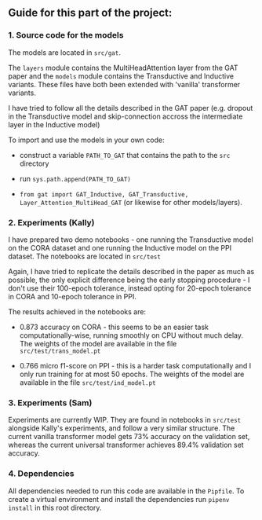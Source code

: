 ## Guide for this part of the project: 

### 1. Source code for the models

The models are located in `src/gat`.

The `layers` module contains the MultiHeadAttention layer from the GAT paper and the `models` module contains the Transductive and Inductive variants. 
These files have both been extended with 'vanilla' transformer variants.

I have tried to follow all the details described in the GAT paper (e.g. dropout in the Transductive model and skip-connection accross the intermediate layer in the Inductive model)

To import and use the models in your own code:

- construct a variable `PATH_TO_GAT` that contains the path to the `src` directory

- run `sys.path.append(PATH_TO_GAT)`

- `from gat import GAT_Inductive, GAT_Transductive, Layer_Attention_MultiHead_GAT` (or likewise for other models/layers).


### 2. Experiments (Kally)

I have prepared two demo notebooks - one running the Transductive model on the CORA dataset and one running the Inductive model on the PPI dataset. The notebooks are located in `src/test` 

Again, I have tried to replicate the details described in the paper as much as possible, the only explicit difference being the early stopping procedure - I don't use their 100-epoch tolerance, instead opting for 20-epoch tolerance in CORA and 10-epoch tolerance in PPI. 

The results achieved in the notebooks are:

- 0.873 accuracy on CORA - this seems to be an easier task computationally-wise, running smoothly on CPU without much delay. The weights of the model are available in the file `src/test/trans_model.pt`

- 0.766 micro f1-score on PPI - this is a harder task computationally and I only run training for at most 50 epochs. The weights of the model are available in the file `src/test/ind_model.pt`

### 3. Experiments (Sam)

Experiments are currently WIP.
They are found in notebooks in `src/test` alongside Kally's experiments, and follow a very similar structure.
The current vanilla transformer model gets 73% accuracy on the validation set, whereas the current universal transformer achieves 89.4% validation set accuracy.

### 4. Dependencies 

All dependencies needed to run this code are available in the `Pipfile`. To create a virtual environment and install the dependencies run `pipenv install` in this root directory.

